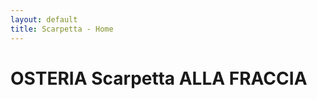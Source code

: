 ```yaml
---
layout: default
title: Scarpetta - Home
---
```




OSTERIA Scarpetta ALLA FRACCIA
==============================

